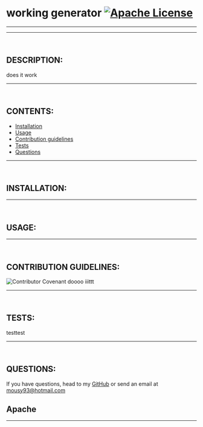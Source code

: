 # working generator [![Apache License](https://img.shields.io/badge/Apache-License-blue)](https://www.apache.org/licenses/LICENSE-2.0)

--- 
--- 

<br>

## DESCRIPTION: 
does it work




---

<br>

## CONTENTS:
* [Installation](#INSTALLATION:)
* [Usage](#USAGE:)
* [Contribution guidelines](#CONTRIBUTION-GUIDELINES:)
* [Tests](#TESTS:)
* [Questions](#QUESTIONS:)



---

<br>

## INSTALLATION:




---

<br>

## USAGE: 





---

<br>

## CONTRIBUTION GUIDELINES:


![Contributor Covenant](https://img.shields.io/badge/Contributor%20Covenant-2.0-4baaaa.svg)
doooo iiittt


---

<br>

## TESTS:

testtest



---

<br>

## QUESTIONS: 
If you have questions, head to my [GitHub](https://github.com/Twistedmouse) 
or send an email at mousy93@hotmail.com



 


Apache
---
---


